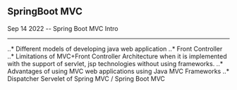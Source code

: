 ## SpringBoot MVC

Sep 14 2022 -- Spring Boot MVC Intro

---

..* Different models of developing java web application
..* Front Controller
..* Limitations of MVC+Front Controller Architecture when it is implemented with the support of servlet, jsp technologies without using       frameworks.
..* Advantages of using MVC web applications using Java MVC Frameworks
..* Dispatcher Servelet of Spring MVC / Spring Boot MVC



